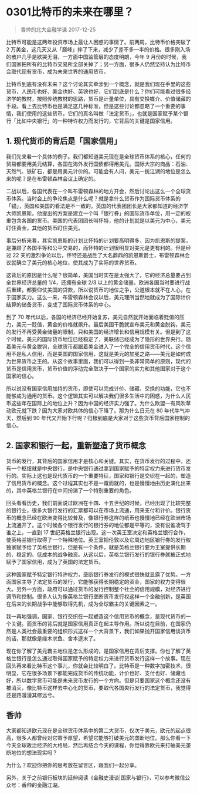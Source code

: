 # 0301比特币的未来在哪里？

> 香帅的北大金融学课
2017-12-25

比特币可能是这两年投资市场上最让人困惑的事情了。前两周，比特币价格突破了 2 万美金，这几天又从「巅峰」摔了下来，减少了差不多一半的价格。很多刚入场的散户几乎是欲哭无泪，一方面中国监管层的态度明朗，今年 9 月份的时候，我们国家把所有的比特币交易所全部关掉了；另一方面，很多人仍然坚持认为比特币会取代现有货币，成为未来世界的通用货币。

比特币到底有没有未来？这个讨论其实牵涉到一个概念，就是我们现在手里的这些货币，人民币也好、美金也好、英镑也好，它们到底是什么？你们可能看过很多经济学的教材，按照传统教材的思路，货币是计量单位，具有交换媒介、价值储藏的手段。看上去比特币也是满足这几种标准，但是这些讨论都忽略了一个重要的事情，我们使用的这些货币，它们的真名叫做「法定货币」，也就是国家赋予某个银行「比如中央银行」的一种特许权力而发行的，它背后的关键是国家信用。

## 1. 现代货币的背后是「国家信用」

我们先来看一个具体的例子。我们都知道美元现在是全球货币体系的核心，任何的贸易都要用美元结算，各国在海外发行国债都得用美元。国际大宗的商品：石油、天然气、铁矿石，都是用美元计价的。可能会有人问，美元一统江湖的地位是怎么来的呢？是在布雷顿森林会议上确定的。

二战以后，各国代表在一个叫布雷顿森林的地方开会，然后讨论出这么一个全球货币体系。当时会上的争论焦点是什么呢？就是拿什么货币作为国际货币体系的「锚」，英国和美国的看法是不一致的。英国的代表团团长是大家都知道的经济学大师凯恩斯。他提出的方案是建立一个叫「银行券」的国际货币单位，用一定的权重包含各国的货币。美国的代表团团长叫怀特，他的计划就是以美元为中心，美元盯住黄金，其他的货币盯住美元。

事后分析来看，其实凯恩斯的计划比怀特的计划要高明得多，因为凯恩斯的提案，是兼顾了各国平等和公平交易的，而怀特的计划很明显对美元是更有利的。但是经过 22 天的激烈争论以后，怀特还是战胜了大名鼎鼎的凯恩斯爵士，布雷顿森林会议就确立了美元的核心地位，使其成为了实际的世界货币。

这背后的原因是什么呢？很简单，美国当时实在是太强大了。它的经济总量要占到全世界经济总量的 1/4，还拥有全球 2/3 以上的黄金储量。欧洲各国当时要进行战后重建，都要仰仗美国的贷款，所以说货币的地位之争，公道根本就不在人心，在于国家实力。这么一来，布雷顿森林会议以后，美元理所当然地就成为了国际计价结算的储备货币，变成了国际货币体系的中心。

到了 70 年代以后，各国的经济已经开始复苏，美元自然就开始面临着贬值的压力，美元一贬值，黄金的价格就飙升。最后美国干脆就宣布美元和黄金脱钩，美元的发行不再受黄金储量的限制，只和美国的经济增长和信用规模有关。但是到了这个时候，美元的国际货币地位已经稳定了，美联储已经成为了隐形的世界央行。随着美元与黄金脱钩，全球货币都跟着美金进入了一个完全的信用货币时代，这个信用不是私人信用，而是美国的国家信用，这就是美元的加冕之路——美元是如何成为世界货币之王的。从这个故事里面，我们可以得到一条非常简单的原则，现代的货币是信用货币，货币价值的浮动完全取决于一个国家的实力和其他国家对于这个国家的信心。

所以说没有国家信用加持的货币，即使可以完成计价、储藏、交换的功能，它也不能够成为通用的货币。这个逻辑其实可以解决我们很多生活中的困惑，为什么人民币这些年在国际上的地位上升？因为中国的经济实力强了。为什么欧盟一有风吹草动欧元就下跌？因为大家对欧共体的信心下降了。那为什么日元在 80 年代牛气冲天，然后到 90 年代又开始下行呢？归根到底是大家对于这些货币背后国家控制的信心。

## 2. 国家和银行一起，重新塑造了货币概念

货币的发行，其背后的国家信用才是核心和关键。其实，在货币发行的过程中，还有一个枢纽就是中央银行，是中央银行通过拿到国家赋予的特定权力来进行货币发行的。实际上这也是现代货币的一个重要特征，国家和银行是交织在一起的，塑造了信用货币的概念。这个过程其实也不是一蹴而就的，也是慢慢地由历史演化出来的，其中英格兰银行在中间扮演了一个特别重要的角色。

回头看看历史，我们前面说过欧洲在十四、十五世纪的时候，已经出现了比较完整的银行业，很多大银行发行的汇票都可以在市场上流通，用来支付和计价。银行货币的概念已经在欧洲变得比较普及，像银行券这样的纸币也慢慢地已经在欧洲市场上流通开了。这个时候各个银行发行的银行券的地位都是平等的，没有说谁凌驾于谁之上，一直到 17 世纪英格兰银行出现。这一次英王室决定和英格兰银行合作，使英格兰银行取得了一个特殊地位。英王室把伦敦以及它周边地区银行券的发行权独家赋予给了英格兰银行，但是有一个条件，就是英格兰银行要为王室提供长期的、稳定的、低成本的战争融资。从这以后，英格兰银行发行的银行券就被正式地赋予了国家信用，成为了英国的法定货币。

这种国家赋予特定银行特许权力，垄断银行券发行的模式很快就显露了优势。一方面国家主导了法定货币的发行，它能够获得长期稳定的资金，国家的权力变得很大。另外一方面，政府可以通过货币的发行控制整个社会的信用规模，对经济进行调节和控制。很多人认为像英格兰银行垄断货币发行权这样一个金融创新，是英国在后来的长期战争中能够取得先机，成为全球霸主的关键因素之一。

我一再地强调，国家、银行交织在一起塑造这个信用货币的概念，是现代货币的一个关键。而货币的背后就是国家信用真正在起主导作用。所以说在目前，在国家仍然是人类社会最重要的组织形式这样一个大背景下，我们如果抛开国家信用谈货币的话，那就像是缘木求鱼、舍本逐末了。

现在你了解了美元霸主地位是怎么形成的，是国家信用在背后支撑。你也了解了英格兰银行是怎么通过取得国家赋予的特定权力来进行货币发行这样一个故事。现在回头再来看比特币这个事儿，你就会比较明白了。比特币是一种数字加密技术，很明显，它在很多场景下都能完成货币的传统功能，计价也好、支付也好、储藏也好，所以数字货币可能是未来货币发行的一个方向。但是只要国家这个概念还没有被消灭，像比特币这样去中心化的货币，要取代各国央行发行的法定货币，我觉得还是路漫漫其修远兮。

## 香帅

大家都知道欧元现在是全球货币体系中的第二大货币，仅次于美元，欧元的起点很高，很多人都曾经对它寄予厚望，希望它能够打破美元的垄断地位。那么你看一下今天全球政治经济的大格局，然后再结合今天的课程，你觉得靠欧元来打破美元垄断地位的想法现实吗？

为什么？欢迎你把你的思考放在留言区，跟我们一起分享。

另外，关于之前银行板块的延伸阅读《金融史漫谈|国家与银行》，可以参考微信公众号：香帅的金融江湖。



